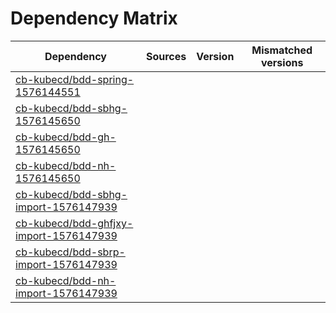 # Dependency Matrix

Dependency | Sources | Version | Mismatched versions
---------- | ------- | ------- | -------------------
[cb-kubecd/bdd-spring-1576144551](https://github.com/cb-kubecd/bdd-spring-1576144551.git) |  | []() | 
[cb-kubecd/bdd-sbhg-1576145650](https://github.com/cb-kubecd/bdd-sbhg-1576145650.git) |  | []() | 
[cb-kubecd/bdd-gh-1576145650](https://github.com/cb-kubecd/bdd-gh-1576145650.git) |  | []() | 
[cb-kubecd/bdd-nh-1576145650](https://github.com/cb-kubecd/bdd-nh-1576145650.git) |  | []() | 
[cb-kubecd/bdd-sbhg-import-1576147939](https://github.com/cb-kubecd/bdd-sbhg-import-1576147939.git) |  | []() | 
[cb-kubecd/bdd-ghfjxy-import-1576147939](https://github.com/cb-kubecd/bdd-ghfjxy-import-1576147939.git) |  | []() | 
[cb-kubecd/bdd-sbrp-import-1576147939](https://github.com/cb-kubecd/bdd-sbrp-import-1576147939.git) |  | []() | 
[cb-kubecd/bdd-nh-import-1576147939](https://github.com/cb-kubecd/bdd-nh-import-1576147939.git) |  | []() | 
